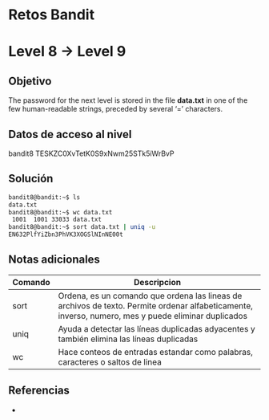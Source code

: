 # Retos Bandit

# Level 8 → Level 9

## Objetivo
The password for the next level is stored in the file **data.txt** in one of the few human-readable strings, preceded by several ‘=’ characters.

## Datos de acceso al nivel
bandit8
TESKZC0XvTetK0S9xNwm25STk5iWrBvP

## Solución
```bash
bandit8@bandit:~$ ls
data.txt
bandit8@bandit:~$ wc data.txt
 1001  1001 33033 data.txt
bandit8@bandit:~$ sort data.txt | uniq -u
EN632PlfYiZbn3PhVK3XOGSlNInNE00t
```
## Notas adicionales
| Comando | Descripcion |
|---------|-------------|
| sort | Ordena, es un comando que ordena las lineas de archivos de texto. Permite ordenar alfabeticamente, inverso, numero, mes y puede eliminar duplicados |
| uniq | Ayuda a detectar las líneas duplicadas adyacentes y también elimina las líneas duplicadas |
| wc | Hace conteos de entradas estandar como palabras, caracteres o saltos de linea |

## Referencias
- []()